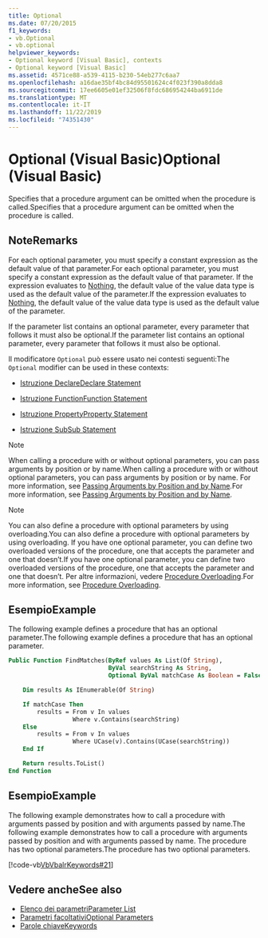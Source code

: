 ```yaml
---
title: Optional
ms.date: 07/20/2015
f1_keywords:
- vb.Optional
- vb.optional
helpviewer_keywords:
- Optional keyword [Visual Basic], contexts
- Optional keyword [Visual Basic]
ms.assetid: 4571ce88-a539-4115-b230-54eb277c6aa7
ms.openlocfilehash: a16dae35bf4bc84d95501624c4f023f390a8dda8
ms.sourcegitcommit: 17ee6605e01ef32506f8fdc686954244ba6911de
ms.translationtype: MT
ms.contentlocale: it-IT
ms.lasthandoff: 11/22/2019
ms.locfileid: "74351430"
---
```

# <a name="optional-visual-basic"></a><span data-ttu-id="1c580-102">Optional (Visual Basic)</span><span class="sxs-lookup"><span data-stu-id="1c580-102">Optional (Visual Basic)</span></span>

<span data-ttu-id="1c580-103">Specifies that a procedure argument can be omitted when the procedure is called.</span><span class="sxs-lookup"><span data-stu-id="1c580-103">Specifies that a procedure argument can be omitted when the procedure is called.</span></span>

## <a name="remarks"></a><span data-ttu-id="1c580-104">Note</span><span class="sxs-lookup"><span data-stu-id="1c580-104">Remarks</span></span>

<span data-ttu-id="1c580-105">For each optional parameter, you must specify a constant expression as the default value of that parameter.</span><span class="sxs-lookup"><span data-stu-id="1c580-105">For each optional parameter, you must specify a constant expression as the default value of that parameter.</span></span> <span data-ttu-id="1c580-106">If the expression evaluates to [Nothing](../../../visual-basic/language-reference/nothing.md), the default value of the value data type is used as the default value of the parameter.</span><span class="sxs-lookup"><span data-stu-id="1c580-106">If the expression evaluates to [Nothing](../../../visual-basic/language-reference/nothing.md), the default value of the value data type is used as the default value of the parameter.</span></span>

<span data-ttu-id="1c580-107">If the parameter list contains an optional parameter, every parameter that follows it must also be optional.</span><span class="sxs-lookup"><span data-stu-id="1c580-107">If the parameter list contains an optional parameter, every parameter that follows it must also be optional.</span></span>

<span data-ttu-id="1c580-108">Il modificatore `Optional` può essere usato nei contesti seguenti:</span><span class="sxs-lookup"><span data-stu-id="1c580-108">The `Optional` modifier can be used in these contexts:</span></span>

- [<span data-ttu-id="1c580-109">Istruzione Declare</span><span class="sxs-lookup"><span data-stu-id="1c580-109">Declare Statement</span></span>](../../../visual-basic/language-reference/statements/declare-statement.md)

- [<span data-ttu-id="1c580-110">Istruzione Function</span><span class="sxs-lookup"><span data-stu-id="1c580-110">Function Statement</span></span>](../../../visual-basic/language-reference/statements/function-statement.md)

- [<span data-ttu-id="1c580-111">Istruzione Property</span><span class="sxs-lookup"><span data-stu-id="1c580-111">Property Statement</span></span>](../../../visual-basic/language-reference/statements/property-statement.md)

- [<span data-ttu-id="1c580-112">Istruzione Sub</span><span class="sxs-lookup"><span data-stu-id="1c580-112">Sub Statement</span></span>](../../../visual-basic/language-reference/statements/sub-statement.md)

> [!NOTE]
> <span data-ttu-id="1c580-113">When calling a procedure with or without optional parameters, you can pass arguments by position or by name.</span><span class="sxs-lookup"><span data-stu-id="1c580-113">When calling a procedure with or without optional parameters, you can pass arguments by position or by name.</span></span> <span data-ttu-id="1c580-114">For more information, see [Passing Arguments by Position and by Name](../../../visual-basic/programming-guide/language-features/procedures/passing-arguments-by-position-and-by-name.md).</span><span class="sxs-lookup"><span data-stu-id="1c580-114">For more information, see [Passing Arguments by Position and by Name](../../../visual-basic/programming-guide/language-features/procedures/passing-arguments-by-position-and-by-name.md).</span></span>

> [!NOTE]
> <span data-ttu-id="1c580-115">You can also define a procedure with optional parameters by using overloading.</span><span class="sxs-lookup"><span data-stu-id="1c580-115">You can also define a procedure with optional parameters by using overloading.</span></span> <span data-ttu-id="1c580-116">If you have one optional parameter, you can define two overloaded versions of the procedure, one that accepts the parameter and one that doesn’t.</span><span class="sxs-lookup"><span data-stu-id="1c580-116">If you have one optional parameter, you can define two overloaded versions of the procedure, one that accepts the parameter and one that doesn’t.</span></span> <span data-ttu-id="1c580-117">Per altre informazioni, vedere [Procedure Overloading](../../../visual-basic/programming-guide/language-features/procedures/procedure-overloading.md).</span><span class="sxs-lookup"><span data-stu-id="1c580-117">For more information, see [Procedure Overloading](../../../visual-basic/programming-guide/language-features/procedures/procedure-overloading.md).</span></span>

## <a name="example"></a><span data-ttu-id="1c580-118">Esempio</span><span class="sxs-lookup"><span data-stu-id="1c580-118">Example</span></span>

<span data-ttu-id="1c580-119">The following example defines a procedure that has an optional parameter.</span><span class="sxs-lookup"><span data-stu-id="1c580-119">The following example defines a procedure that has an optional parameter.</span></span>

```vb
Public Function FindMatches(ByRef values As List(Of String),
                            ByVal searchString As String,
                            Optional ByVal matchCase As Boolean = False) As List(Of String)

    Dim results As IEnumerable(Of String)

    If matchCase Then
        results = From v In values
                  Where v.Contains(searchString)
    Else
        results = From v In values
                  Where UCase(v).Contains(UCase(searchString))
    End If

    Return results.ToList()
End Function
```

## <a name="example"></a><span data-ttu-id="1c580-120">Esempio</span><span class="sxs-lookup"><span data-stu-id="1c580-120">Example</span></span>

<span data-ttu-id="1c580-121">The following example demonstrates how to call a procedure with arguments passed by position and with arguments passed by name.</span><span class="sxs-lookup"><span data-stu-id="1c580-121">The following example demonstrates how to call a procedure with arguments passed by position and with arguments passed by name.</span></span> <span data-ttu-id="1c580-122">The procedure has two optional parameters.</span><span class="sxs-lookup"><span data-stu-id="1c580-122">The procedure has two optional parameters.</span></span>

[!code-vb[VbVbalrKeywords#21](~/samples/snippets/visualbasic/VS_Snippets_VBCSharp/VbVbalrKeywords/VB/class8.vb#21)]

## <a name="see-also"></a><span data-ttu-id="1c580-123">Vedere anche</span><span class="sxs-lookup"><span data-stu-id="1c580-123">See also</span></span>

- [<span data-ttu-id="1c580-124">Elenco dei parametri</span><span class="sxs-lookup"><span data-stu-id="1c580-124">Parameter List</span></span>](../../../visual-basic/language-reference/statements/parameter-list.md)
- [<span data-ttu-id="1c580-125">Parametri facoltativi</span><span class="sxs-lookup"><span data-stu-id="1c580-125">Optional Parameters</span></span>](../../../visual-basic/programming-guide/language-features/procedures/optional-parameters.md)
- [<span data-ttu-id="1c580-126">Parole chiave</span><span class="sxs-lookup"><span data-stu-id="1c580-126">Keywords</span></span>](../../../visual-basic/language-reference/keywords/index.md)
